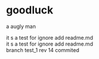 goodluck
========

a augly man

it s a test for ignore add readme.md <br>
it s a test for ignore add readme.md <br>
branch test_1 rev 14 commited 
 
